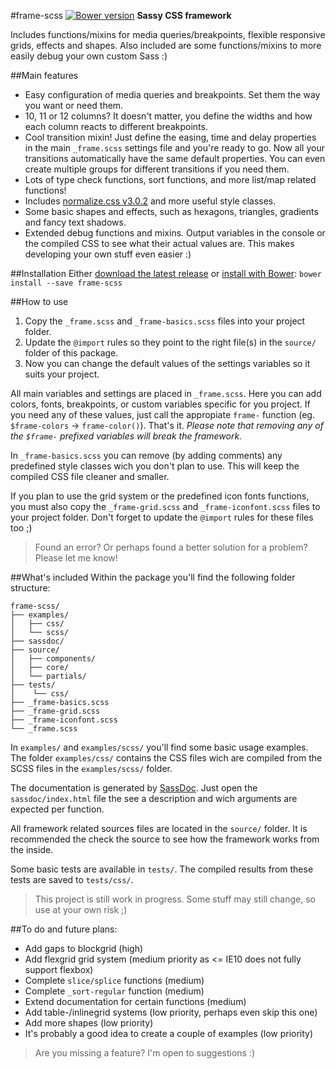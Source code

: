 #frame-scss [![Bower version][bower-version-img]][bower-version-url]
**Sassy CSS framework**

Includes functions/mixins for media queries/breakpoints, flexible responsive grids, effects and shapes. Also included are some functions/mixins to more easily debug your own custom Sass :)

##Main features
- Easy configuration of media queries and breakpoints. Set them the way you want or need them.
- 10, 11 or 12 columns? It doesn't matter, you define the widths and how each column reacts to different breakpoints.
- Cool transition mixin! Just define the easing, time and delay properties in the main `_frame.scss` settings file and you're ready to go. Now all your transitions automatically have the same default properties. You can even create multiple groups for different transitions if you need them.
- Lots of type check functions, sort functions, and more list/map related functions!
- Includes [normalize.css v3.0.2][url-normalize] and more useful style classes.
- Some basic shapes and effects, such as hexagons, triangles, gradients and fancy text shadows.
- Extended debug functions and mixins. Output variables in the console or the compiled CSS to see what their actual values are. This makes developing your own stuff even easier :)

##Installation
Either [download the latest release][url-project-releases] or [install with Bower][url-bower-install]: `bower install --save frame-scss`

##How to use
1. Copy the `_frame.scss` and `_frame-basics.scss` files into your project folder.
2. Update the `@import` rules so they point to the right file(s) in the `source/` folder of this package.
3. Now you can change the default values of the settings variables so it suits your project.

All main variables and settings are placed in `_frame.scss`. Here you can add colors, fonts, breakpoints, or custom variables specific for you project. If you need any of these values, just call the appropiate `frame-` function (eg. `$frame-colors` -> `frame-color()`). That's it. _Please note that removing any of the `$frame-` prefixed variables will break the framework._

In `_frame-basics.scss` you can remove (by adding comments) any predefined style classes wich you don't plan to use. This will keep the compiled CSS file cleaner and smaller.

If you plan to use the grid system or the predefined icon fonts functions, you must also copy the `_frame-grid.scss` and `_frame-iconfont.scss` files to your project folder. Don't forget to update the `@import` rules for these files too ;)

> Found an error? Or perhaps found a better solution for a problem? Please let me know!

##What's included
Within the package you'll find the following folder structure:
```
frame-scss/
├── examples/
│   ├── css/
│   └── scss/
├── sassdoc/
├── source/
│   ├── components/
│   ├── core/
│   └── partials/
├── tests/
│    └── css/
├── _frame-basics.scss
├── _frame-grid.scss
├── _frame-iconfont.scss
└── _frame.scss
```
In `examples/` and `examples/scss/` you'll find some basic usage examples. The folder `examples/css/` contains the CSS files wich are compiled from the SCSS files in the `examples/scss/` folder.

The documentation is generated by [SassDoc][url-sassdoc]. Just open the `sassdoc/index.html` file the see a description and wich arguments are expected per function.

All framework related sources files are located in the `source/` folder. It is recommended the check the source to see how the framework works from the inside.

Some basic tests are available in `tests/`. The compiled results from these tests are saved to `tests/css/`.

> This project is still work in progress. Some stuff may still change, so use at your own risk ;)

##To do and future plans:
- Add gaps to blockgrid (high)
- Add flexgrid grid system (medium priority as <= IE10 does not fully support flexbox)
- Complete `slice/splice` functions (medium)
- Complete `_sort-regular` function (medium)
- Extend documentation for certain functions (medium)
- Add table-/inlinegrid systems (low priority, perhaps even skip this one)
- Add more shapes (low priority)
- It's probably a good idea to create a couple of examples (low priority)

> Are you missing a feature? I'm open to suggestions :)

[url-project-main]: https://github.com/roeldev/frame-scss
[url-project-releases]: https://github.com/roeldev/frame-scss/releases
[url-normalize]: https://github.com/necolas/normalize.css/
[url-bower-install]: http://bower.io/
[url-sassdoc]: http://sassdoc.com/

[bower-version-img]: https://img.shields.io/bower/v/frame-scss.svg
[bower-version-url]: https://github.com/roeldev/frame-scss

